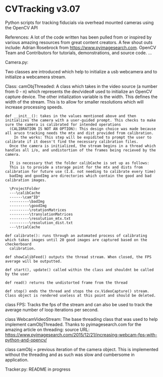 # CVTracking v3.07
Python scripts for tracking fiducials via overhead mounted cameras using the OpenCV API

References: 
A lot of the code written has been pulled from or inspired by various amazing resources from great content creators. 
A few shout outs include:
Adrian Rosebrock from https://www.pyimagesearch.com.
OpenCV Team and Contributors for tutorials, demonstrations, and source code.
...
    
Camera.py:

  Two classes are introduced which help to initialize a usb webcamera and to initialize a webcamera stream. 
  
  Class: camObjThreaded:
    A class which takes in the video source (a number from 0 - n) which represents the dev/video# used to initialize an OpenCV capture device.
    The other intialization variable is the width. This defines the width of the stream. This is to allow for smaller resolutions which will increase processing speeds.

    def __init__(): takes in the values mentioned above and then initializes the camera with a user-guided prompt. This checks to make sure the camera is calibrated for intended operations
      (CALIBRATION IS NOT AN OPTION): This design choice was made because all aruco tracking needs the mtx and dist provided from calibration. 
        In the works: This step will be expidited to prompt the user to calibrate if it doesn't find the necessary calibration files.
      Once the camera is initialized, the stream begins in a thread which handles all i/o, and undistortion of the frames being recieved by the camera.

      It is necessary that the folder calibCache is set up as follows:
      This is to provide a storage point for the mtx and dists from calibration for future use (I.E. not needing to calibrate every time)
      badImg and goodImg are directories which contain the good and bad calibration images.

      \ProjectFolder
      ---\calibCache
      ------\cam"ID"
      ---------\badImg
      ---------\goodImg
      ---------\rotationMatrices
      ---------\translationMatrices
      ---------\resolution_mtx.txt
      ---------\resolution_dist.txt
      ---\trialCache

    def calibrate(): runs through an automated process of calibrating which takes images until 20 good images are captured based on the checkerboard
      calibration.

    def showCalibFeed() outputs the thread stream. When closed, the FPS average will be outputted.

    def start(), update() called within the class and shouldnt be called by the user

    def read() returns the undistorted frame from the thread

    def stop() ends the thread and stops the cv.VideoCapture() stream. Class object is rendered useless at this point and should be deleted.

  class FPS:
    Tracks the fps of the stream and can also be used to track the average number of loop iterations per second.
    
  class WebcamVideoStream:
    The base threading class that was used to help implement camObjThreaded. Thanks to pyimagesearch.com for the amazing article on threading:
      source URL: https://www.pyimagesearch.com/2015/12/21/increasing-webcam-fps-with-python-and-opencv/
  
  class camObj = previous iteration of the camera object. This is implemented without the threading and as such was slow and cumbersome in application.
  
Tracker.py:
  README in progress
  
  
